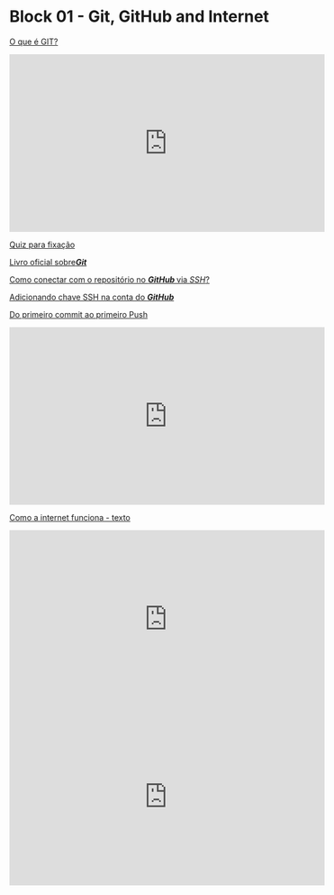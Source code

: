 # Block 01 - Git, GitHub and Internet

<a href="https://www.youtube.com/watch?v=E6fK7-O8Ow0">O que é GIT?</a>

<iframe width="560" height="315" src="https://www.youtube.com/embed/E6fK7-O8Ow0" frameborder="0" allow="accelerometer; autoplay; clipboard-write; encrypted-media; gyroscope; picture-in-picture" allowfullscreen></iframe>

<a href="https://www.youtube.com/watch?v=E6fK7-O8Ow0">Quiz para fixação</a>

<a href="https://git-scm.com/book/pt-br/v2" target="_blank" rel="noopener noreferrer">Livro oficial sobre<strong><em>Git</em></strong></a>

<a href="https://help.github.com/en/articles/connecting-to-github-with-ssh" target="_blank" rel="noopener noreferrer">Como conectar com o repositório no <strong><em>GitHub </em></strong>via <em>SSH</em>?</a>

<a href="https://medium.com/@rgdev/como-adicionar-uma-chave-ssh-na-sua-conta-do-github-linux-e0f19bbc4265" target="_blank" rel="noopener noreferrer">Adicionando chave SSH na conta do <strong><em>GitHub</em></strong></a>

<a href="http://www.devfuria.com.br/git/tutorial-iniciando-git/" target="_blank" rel="noopener noreferrer">Do primeiro commit ao primeiro Push</a>

<iframe width="560" height="315" src="https://www.youtube.com/embed/HNQD0qJ0TC4" frameborder="0" allow="accelerometer; autoplay; clipboard-write; encrypted-media; gyroscope; picture-in-picture" allowfullscreen></iframe>

<a href="https://developer.mozilla.org/en-US/docs/Learn/Common_questions/How_does_the_Internet_work" target="_blank">Como a internet funciona - texto</a>

<iframe width="560" height="315" src="https://www.youtube.com/embed/72snZctFFtA" frameborder="0" allow="accelerometer; autoplay; clipboard-write; encrypted-media; gyroscope; picture-in-picture" allowfullscreen></iframe>

<iframe width="560" height="315" src="https://www.youtube.com/embed/ewrBalT_eBM" frameborder="0" allow="accelerometer; autoplay; clipboard-write; encrypted-media; gyroscope; picture-in-picture" allowfullscreen></iframe>
